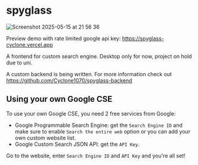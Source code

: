 # spyglass

![Screenshot 2025-05-15 at 21 56 36](https://github.com/user-attachments/assets/b94245c0-6f36-4825-8a43-d6cae88d30cf)

Preview demo with rate limited google api key: https://spyglass-cyclone.vercel.app

A frontend for custom search engine. Desktop only for now, project on hold due to uni.

A custom backend is being written. For more information check out https://github.com/Cyclone1070/spyglass-backend

## Using your own Google CSE

To use your own Google CSE, you need 2 free services from Google:

-   Google Programmable Search Engine: get the `Search Engine ID` and make sure to enable `Search the entire web` option or you can add your own custom website list.
-   Google Custom Search JSON API: get the `API Key`.

Go to the website, enter `Search Engine ID` and `API Key` and you're all set!
